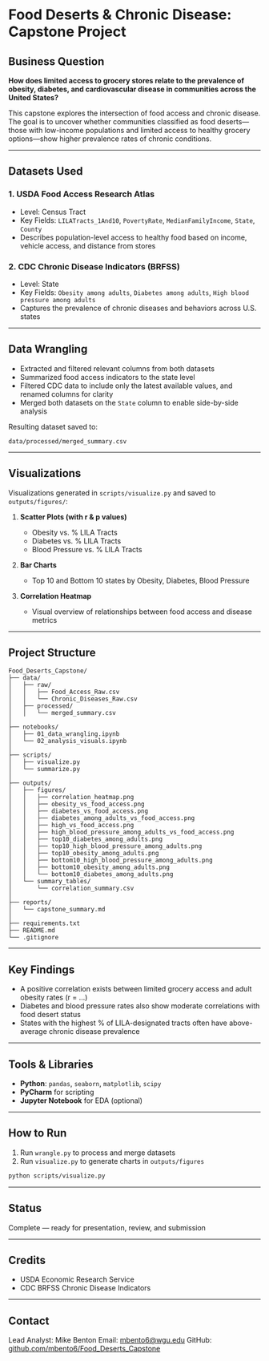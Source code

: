 # Food Deserts & Chronic Disease: Capstone Project

## Business Question

**How does limited access to grocery stores relate to the prevalence of obesity, diabetes, and cardiovascular disease in communities across the United States?**

This capstone explores the intersection of food access and chronic disease. The goal is to uncover whether communities classified as food deserts—those with low-income populations and limited access to healthy grocery options—show higher prevalence rates of chronic conditions.

---

## Datasets Used

### 1. **USDA Food Access Research Atlas**

* Level: Census Tract
* Key Fields: `LILATracts_1And10`, `PovertyRate`, `MedianFamilyIncome`, `State`, `County`
* Describes population-level access to healthy food based on income, vehicle access, and distance from stores

### 2. **CDC Chronic Disease Indicators (BRFSS)**

* Level: State
* Key Fields: `Obesity among adults`, `Diabetes among adults`, `High blood pressure among adults`
* Captures the prevalence of chronic diseases and behaviors across U.S. states

---

## Data Wrangling

* Extracted and filtered relevant columns from both datasets
* Summarized food access indicators to the state level
* Filtered CDC data to include only the latest available values, and renamed columns for clarity
* Merged both datasets on the `State` column to enable side-by-side analysis

Resulting dataset saved to:

```
data/processed/merged_summary.csv
```

---

## Visualizations

Visualizations generated in `scripts/visualize.py` and saved to `outputs/figures/`:

1. **Scatter Plots (with r & p values)**

   * Obesity vs. % LILA Tracts
   * Diabetes vs. % LILA Tracts
   * Blood Pressure vs. % LILA Tracts

2. **Bar Charts**

   * Top 10 and Bottom 10 states by Obesity, Diabetes, Blood Pressure

3. **Correlation Heatmap**

   * Visual overview of relationships between food access and disease metrics

---

## Project Structure

```
Food_Deserts_Capstone/
├── data/
│   ├── raw/
│   │   ├── Food_Access_Raw.csv
│   │   └── Chronic_Diseases_Raw.csv
│   ├── processed/
│   │   └── merged_summary.csv
│
├── notebooks/
│   ├── 01_data_wrangling.ipynb
│   └── 02_analysis_visuals.ipynb
│
├── scripts/
│   ├── visualize.py
│   └── summarize.py
│
├── outputs/
│   ├── figures/
│   │   ├── correlation_heatmap.png
│   │   ├── obesity_vs_food_access.png
│   │   ├── diabetes_vs_food_access.png
│   │   ├── diabetes_among_adults_vs_food_access.png
│   │   ├── high_vs_food_access.png
│   │   ├── high_blood_pressure_among_adults_vs_food_access.png
│   │   ├── top10_diabetes_among_adults.png
│   │   ├── top10_high_blood_pressure_among_adults.png
│   │   ├── top10_obesity_among_adults.png
│   │   ├── bottom10_high_blood_pressure_among_adults.png
│   │   ├── bottom10_obesity_among_adults.png
│   │   └── bottom10_diabetes_among_adults.png
│   └── summary_tables/
│       └── correlation_summary.csv
│
├── reports/
│   └── capstone_summary.md
│
├── requirements.txt
├── README.md
└── .gitignore
```

---

## Key Findings

* A positive correlation exists between limited grocery access and adult obesity rates (r = ...)
* Diabetes and blood pressure rates also show moderate correlations with food desert status
* States with the highest % of LILA-designated tracts often have above-average chronic disease prevalence

---

## Tools & Libraries

* **Python**: `pandas`, `seaborn`, `matplotlib`, `scipy`
* **PyCharm** for scripting
* **Jupyter Notebook** for EDA (optional)

---

## How to Run

1. Run `wrangle.py` to process and merge datasets
2. Run `visualize.py` to generate charts in `outputs/figures`

```bash
python scripts/visualize.py
```

---

## Status

Complete — ready for presentation, review, and submission

---

## Credits

* USDA Economic Research Service
* CDC BRFSS Chronic Disease Indicators

---

## Contact

Lead Analyst: Mike Benton
Email: mbento6@wgu.edu
GitHub: [github.com/mbento6/Food\_Deserts\_Capstone](https://github.com/mbento6/Food_Deserts_Capstone.git)
